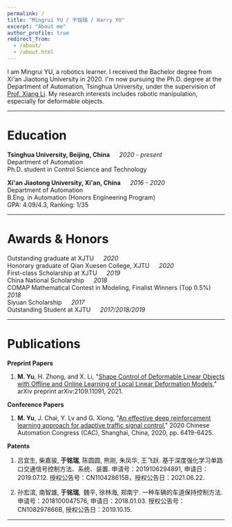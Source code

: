 ```yaml
---
permalink: /
title: "Mingrui YU / 于铭瑞 / Harry YU"
excerpt: "About me"
author_profile: true
redirect_from: 
  - /about/
  - /about.html
---
```


I am Mingrui YU, a robotics learner. I received the Bachelor degree from Xi'an Jiaotong University in 2020. I'm now pursuing the Ph.D. degree at the Department of Automation, Tsinghua University, under the supervision of [Prof. Xiang Li](https://sites.google.com/view/homepageoflixiang/home). My research interests includes robotic manipulation, especially for deformable objects. 

***

Education
======
**Tsinghua University, Beijing, China** &emsp; *2020 - present*  
Department of Automation  
Ph.D. student in Control Science and Technology


**Xi'an Jiaotong University, Xi'an, China**  &emsp;  *2016 - 2020*  
Department of Automation  
B.Eng. in Automation (Honors Engineering Program)  
GPA: 4.09/4.3, Ranking: 1/35


***

Awards & Honors
======
Outstanding graduate at XJTU &emsp; *2020*  
Honorary graduate of Qian Xuesen College, XJTU  &emsp; *2020*  
First-class Scholarship at XJTU &emsp; *2019*  
China National Scholarship &emsp; *2018*  
COMAP Mathematical Contest in Modeling, Finalist Winners (Top 0.5%) &emsp; *2018*  
Siyuan Scholarship &emsp; *2017*  
Outstanding Student at XJTU &emsp; *2017/2018/2019*

***

Publications
======
**Preprint Papers**
1. **M. Yu**, H. Zhong, and X. Li, "[Shape Control of Deformable Linear Objects with Offline and Online Learning of Local Linear Deformation Models](https://arxiv.org/abs/2109.11091)," arXiv preprint arXiv:2109.11091, 2021.

**Conference Papers**
1. **M. Yu**, J. Chai, Y. Lv and G. Xiong, "[An effective deep reinforcement learning approach for adaptive traffic signal control](https://doi.org/10.1109/CAC51589.2020.9327396)," 2020 Chinese Automation Congress (CAC), Shanghai, China, 2020, pp. 6419-6425.

**Patents**
1. 吕宜生, 柴嘉骏, **于铭瑞**, 陈圆圆, 熊刚, 朱凤华, 王飞跃. 基于深度强化学习单路口交通信号控制方法、系统、装置. 申请号：2019106294891, 申请日：2019.07.12. 授权公告号：CN110428615B，授权公告日：2021.06.22.

1. 孙宏滨, 南智雄, **于铭瑞**, 魏平, 徐林海, 郑南宁. 一种车辆的车道保持控制方法. 申请号：2018100047576, 申请日：2018.01.03. 授权公告号：CN108297866B, 授权公告日：2019.10.15.

***



